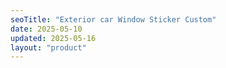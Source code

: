 ```yaml
---
seoTitle: "Exterior car Window Sticker Custom"
date: 2025-05-10
updated: 2025-05-16
layout: "product"
---
```

